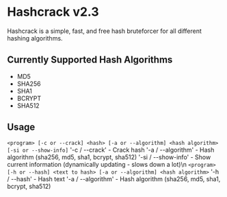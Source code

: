 # Hashcrack v2.3

Hashcrack is a simple, fast, and free hash bruteforcer for all different hashing algorithms.

## Currently Supported Hash Algorithms

- MD5
- SHA256
- SHA1
- BCRYPT
- SHA512

## Usage

`<program> [-c or --crack] <hash> [-a or --algorithm] <hash algorithm> [-si or --show-info]`
'-c / --crack' - Crack hash
'-a / --algorithm' - Hash algorithm (sha256, md5, sha1, bcrypt, sha512)
'-si / --show-info' - Show current information (dynamically updating - slows down a lot)\n
`<program> [-h or --hash] <text to hash> [-a or --algorithm] <hash algorithm>`
'-h / --hash' - Hash text
'-a / --algorithm' - Hash algorithm (sha256, md5, sha1, bcrypt, sha512)
